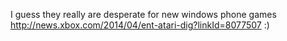 I guess they really are desperate for new windows phone games http://news.xbox.com/2014/04/ent-atari-dig?linkId=8077507 :)